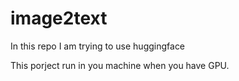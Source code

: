 # image2text

In this repo I am trying to use huggingface

This porject run in you machine when you have GPU.
